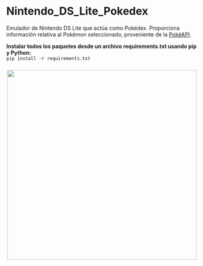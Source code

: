 # Nintendo_DS_Lite_Pokedex
Emulador de Nintendo DS Lite que actúa como Pokédex. Proporciona información relativa al Pokémon seleccionado, proveniente de la [PokéAPI](https://pokeapi.co/).

**Instalar todos los paquetes desde un archivo requirements.txt usando pip y Python:**<br>
```pip install -r requirements.txt```

###

<div align="center">
  <img align="center" height="500" src="https://raw.githubusercontent.com/joaquinvictorias/Nintendo_DS_Lite_Pokedex/main/NintendoDSLite.png"  />
</div>

###
